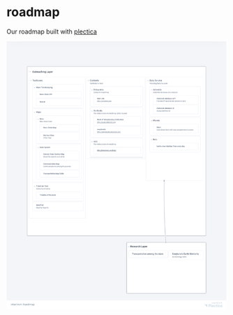 # roadmap

Our roadmap built with [plectica](https://www.plectica.com/maps/TS7WIKX20)

![](interimm_roadmap.png)
